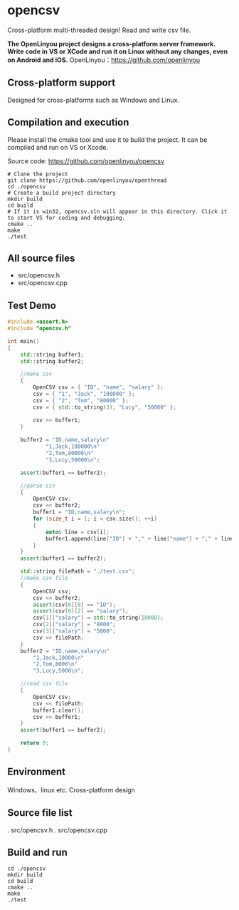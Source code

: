# opencsv
Cross-platform multi-threaded design!
Read and write csv file.

**The OpenLinyou project designs a cross-platform server framework. Write code in VS or XCode and run it on Linux without any changes, even on Android and iOS.**
OpenLinyou：https://github.com/openlinyou

## Cross-platform support 
Designed for cross-platforms such as Windows and Linux.

## Compilation and execution
Please install the cmake tool and use it to build the project. It can be compiled and run on VS or Xcode. 

Source code: https://github.com/openlinyou/opencsv
```
# Clone the project
git clone https://github.com/openlinyou/openthread
cd ./opencsv
# Create a build project directory
mkdir build
cd build
# If it is win32, opencsv.sln will appear in this directory. Click it to start VS for coding and debugging.
cmake ..
make
./test
```

## All source files
+ src/opencsv.h
+ src/opencsv.cpp


## Test Demo
```C++
#include <assert.h>
#include "opencsv.h"

int main()
{
    std::string buffer1;
    std::string buffer2;

    //make csv
    {
        OpenCSV csv = { "ID", "name", "salary" };
        csv = { "1", "Jack", "100000" };
        csv = { "2", "Tom", "80000" };
        csv = { std::to_string(3), "Lucy", "50000" };

        csv >> buffer1;
    }
    
    buffer2 = "ID,name,salary\n"
            "1,Jack,100000\n"
            "2,Tom,80000\n"
            "3,Lucy,50000\n";

    assert(buffer1 == buffer2);

    //parse csv
    {
        OpenCSV csv;
        csv << buffer2;
        buffer1 = "ID,name,salary\n";
        for (size_t i = 1; i < csv.size(); ++i)
        {
            auto& line = csv[i];
            buffer1.append(line["ID"] + "," + line["name"] + "," + line["salary"] + "\n");
        }
    }
    assert(buffer1 == buffer2);

    std::string filePath = "./test.csv";
    //make csv file
    {
        OpenCSV csv;
        csv << buffer2;
        assert(csv[0][0] == "ID");
        assert(csv[0][2] == "salary");
        csv[1]["salary"] = std::to_string(10000);
        csv[2]["salary"] = "8000";
        csv[3]["salary"] = "5000";
        csv >> filePath;
    }
    buffer2 = "ID,name,salary\n"
        "1,Jack,10000\n"
        "2,Tom,8000\n"
        "3,Lucy,5000\n";

    //read csv file
    {
        OpenCSV csv;
        csv << filePath;
        buffer1.clear();
        csv >> buffer1;
    }
    assert(buffer1 == buffer2);

    return 0;
}
```
## Environment
Windows、linux etc. Cross-platform design

## Source file list
. src/opencsv.h 
. src/opencsv.cpp 

## Build and run

```
cd ./opencsv
mkdir build
cd build
cmake ..
make
./test
```